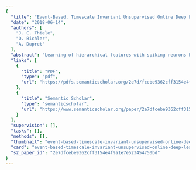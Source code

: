 ```yaml
---
{
  "title": "Event-Based, Timescale Invariant Unsupervised Online Deep Learning With STDP",
  "date": "2018-06-14",
  "authors": [
    "J. C. Thiele",
    "O. Bichler",
    "A. Dupret"
  ],
  "abstract": "Learning of hierarchical features with spiking neurons has mostly been investigated in the database framework of standard deep learning systems. However, the properties of neuromorphic systems could be particularly interesting for learning from continuous sensor data in real-world settings. In this work, we introduce a deep spiking convolutional neural network of integrate-and-fire (IF) neurons which performs unsupervised online deep learning with spike-timing dependent plasticity (STDP) from a stream of asynchronous and continuous event-based data. In contrast to previous approaches to unsupervised deep learning with spikes, where layers were trained successively, we introduce a mechanism to train all layers of the network simultaneously. This allows approximate online inference already during the learning process and makes our architecture suitable for online learning and inference. We show that it is possible to train the network without providing implicit information about the database, such as the number of classes and the duration of stimuli presentation. By designing an STDP learning rule which depends only on relative spike timings, we make our network fully event-driven and able to operate without defining an absolute timescale of its dynamics. Our architecture requires only a small number of generic mechanisms and therefore enforces few constraints on a possible neuromorphic hardware implementation. These characteristics make our network one of the few neuromorphic architecture which could directly learn features and perform inference from an event-based vision sensor.",
  "links": [
    {
      "title": "PDF",
      "type": "pdf",
      "url": "https://pdfs.semanticscholar.org/2e7d/fcebe9362cff3154e4f9a1e7e523454750bd.pdf"
    },
    {
      "title": "Semantic Scholar",
      "type": "semanticscholar",
      "url": "https://www.semanticscholar.org/paper/2e7dfcebe9362cff3154e4f9a1e7e523454750bd"
    }
  ],
  "supervision": [],
  "tasks": [],
  "methods": [],
  "thumbnail": "event-based-timescale-invariant-unsupervised-online-deep-learning-with-stdp-thumb.jpg",
  "card": "event-based-timescale-invariant-unsupervised-online-deep-learning-with-stdp-card.jpg",
  "s2_paper_id": "2e7dfcebe9362cff3154e4f9a1e7e523454750bd"
}
---
```


